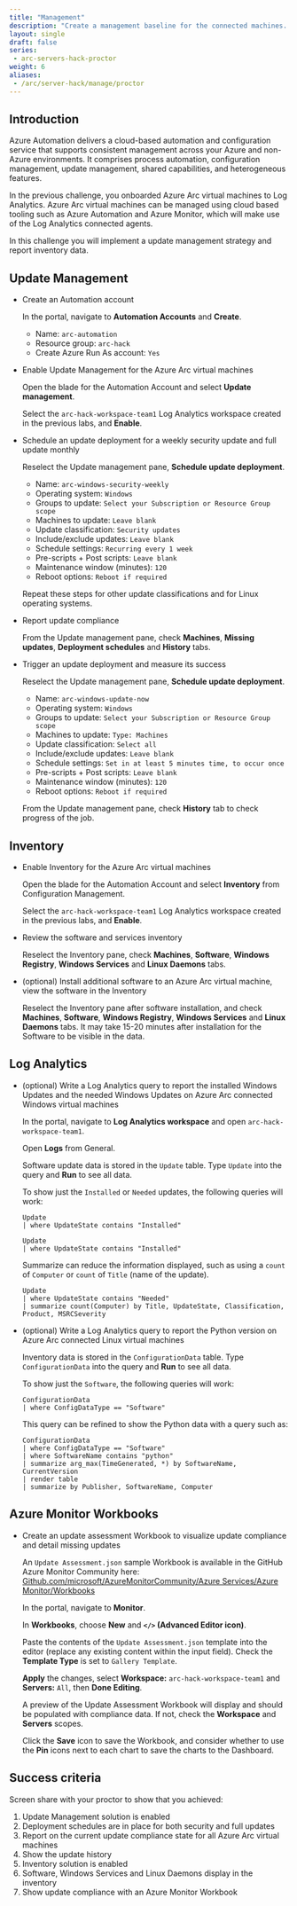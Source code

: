 ```yaml
---
title: "Management"
description: "Create a management baseline for the connected machines. Enable update management and inventory."
layout: single
draft: false
series:
 - arc-servers-hack-proctor
weight: 6
aliases:
 - /arc/server-hack/manage/proctor
---
```


## Introduction

Azure Automation delivers a cloud-based automation and configuration service that supports consistent management across your Azure and non-Azure environments. It comprises process automation, configuration management, update management, shared capabilities, and heterogeneous features.

In the previous challenge, you onboarded Azure Arc virtual machines to Log Analytics. Azure Arc virtual machines can be managed using cloud based tooling such as Azure Automation and Azure Monitor, which will make use of the Log Analytics connected agents.

In this challenge you will implement a update management strategy and report inventory data.

## Update Management

* Create an Automation account

  In the portal, navigate to **Automation Accounts** and **Create**.

  * Name: `arc-automation`
  * Resource group: `arc-hack`
  * Create Azure Run As account: `Yes`

* Enable Update Management for the Azure Arc virtual machines

  Open the blade for the Automation Account and select **Update management**.

  Select the `arc-hack-workspace-team1` Log Analytics workspace created in the previous labs, and **Enable**.

* Schedule an update deployment for a weekly security update and full update monthly

  Reselect the Update management pane, **Schedule update deployment**.

  * Name: `arc-windows-security-weekly`
  * Operating system: `Windows`
  * Groups to update: `Select your Subscription or Resource Group scope`
  * Machines to update: `Leave blank`
  * Update classification: `Security updates`
  * Include/exclude updates: `Leave blank`
  * Schedule settings: `Recurring every 1 week`
  * Pre-scripts + Post scripts: `Leave blank`
  * Maintenance window (minutes): `120`
  * Reboot options: `Reboot if required`

  Repeat these steps for other update classifications and for Linux operating systems.

* Report update compliance

  From the Update management pane, check **Machines**, **Missing updates**, **Deployment schedules** and **History** tabs.

* Trigger an update deployment and measure its success

  Reselect the Update management pane, **Schedule update deployment**.

  * Name: `arc-windows-update-now`
  * Operating system: `Windows`
  * Groups to update: `Select your Subscription or Resource Group scope`
  * Machines to update: `Type: Machines`
  * Update classification: `Select all`
  * Include/exclude updates: `Leave blank`
  * Schedule settings: `Set in at least 5 minutes time, to occur once`
  * Pre-scripts + Post scripts: `Leave blank`
  * Maintenance window (minutes): `120`
  * Reboot options: `Reboot if required`

  From the Update management pane, check **History** tab to check progress of the job.

## Inventory

* Enable Inventory for the Azure Arc virtual machines

  Open the blade for the Automation Account and select **Inventory** from Configuration Management.

  Select the `arc-hack-workspace-team1` Log Analytics workspace created in the previous labs, and **Enable**.

* Review the software and services inventory

  Reselect the Inventory pane, check **Machines**, **Software**, **Windows Registry**, **Windows Services** and **Linux Daemons** tabs.

* (optional) Install additional software to an Azure Arc virtual machine, view the software in the Inventory

  Reselect the Inventory pane after software installation, and check **Machines**, **Software**, **Windows Registry**, **Windows Services** and **Linux Daemons** tabs. It may take 15-20 minutes after installation for the Software to be visible in the data.

## Log Analytics

* (optional) Write a Log Analytics query to report the installed Windows Updates and the needed Windows Updates on Azure Arc connected Windows virtual machines

  In the portal, navigate to **Log Analytics workspace** and open `arc-hack-workspace-team1`.

  Open **Logs** from General.

  Software update data is stored in the `Update` table. Type `Update` into the query and **Run** to see all data.

  To show just the `Installed` or `Needed` updates, the following queries will work:

  ```Kusto
  Update
  | where UpdateState contains "Installed"
  ```

    ```Kusto
  Update
  | where UpdateState contains "Installed"
  ```

  Summarize can reduce the information displayed, such as using a `count` of `Computer` or `count` of `Title` (name of the update).

    ```Kusto
    Update
  | where UpdateState contains "Needed"
  | summarize count(Computer) by Title, UpdateState, Classification, Product, MSRCSeverity
    ```

* (optional) Write a Log Analytics query to report the Python version on Azure Arc connected Linux virtual machines


  Inventory data is stored in the `ConfigurationData` table. Type `ConfigurationData` into the query and **Run** to see all data.

  To show just the `Software`, the following queries will work:

  ```Kusto
  ConfigurationData
  | where ConfigDataType == "Software"
  ```

  This query can be refined to show the Python data with a query such as:

  ```kusto
  ConfigurationData
  | where ConfigDataType == "Software"
  | where SoftwareName contains "python"
  | summarize arg_max(TimeGenerated, *) by SoftwareName, CurrentVersion
  | render table
  | summarize by Publisher, SoftwareName, Computer
  ```

## Azure Monitor Workbooks

* Create an update assessment Workbook to visualize update compliance and detail missing updates

  An `Update Assessment.json` sample Workbook is available in the GitHub Azure Monitor Community here: [Github.com/microsoft/AzureMonitorCommunity/Azure Services/Azure Monitor/Workbooks](https://github.com/microsoft/AzureMonitorCommunity/blob/master/Azure%20Services/Azure%20Monitor/Workbooks/Update%20Assessment.json)

  In the portal, navigate to **Monitor**.

  In **Workbooks**, choose **New** and **`</>` (Advanced Editor icon)**.

  Paste the contents of the `Update Assessment.json` template into the editor (replace any existing content within the input field). Check the **Template Type** is set to `Gallery Template`.

  **Apply** the changes, select **Workspace:** `arc-hack-workspace-team1` and **Servers:** `All`, then **Done Editing**.

  A preview of the Update Assessment Workbook will display and should be populated with compliance data. If not, check the **Workspace** and **Servers** scopes.

  Click the **Save** icon to save the Workbook, and consider whether to use the **Pin** icons next to each chart to save the charts to the Dashboard.

## Success criteria

Screen share with your proctor to show that you achieved:

1. Update Management solution is enabled
1. Deployment schedules are in place for both security and full updates
1. Report on the current update compliance state for all Azure Arc virtual machines
1. Show the update history
1. Inventory solution is enabled
1. Software, Windows Services and Linux Daemons display in the inventory
1. Show update compliance with an Azure Monitor Workbook